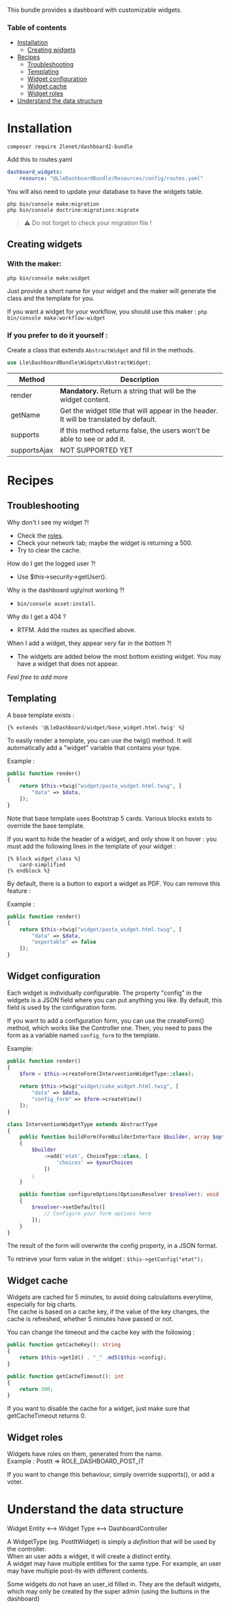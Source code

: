 This bundle provides a dashboard with customizable widgets.

### Table of contents
* [Installation](#installation)
  * [Creating widgets](#creating-widgets)
* [Recipes](#recipes)
  * [Troubleshooting](#troubleshooting)
  * [Templating](#templating)
  * [Widget configuration](#widget-configuration)
  * [Widget cache](#widget-cache)
  * [Widget roles](#widget-roles)
* [Understand the data structure](#understand-the-data-structure)

# Installation

`composer require 2lenet/dashboard2-bundle`

Add this to routes.yaml
```yaml
dashboard_widgets:
    resource: "@LleDashboardBundle/Resources/config/routes.yaml"
```

You will also need to update your database to have the widgets table.
```
php bin/console make:migration
php bin/console doctrine:migrations:migrate
```
> :warning: Do not forget to check your migration file !

## Creating widgets

### With the maker:

`php bin/console make:widget`

Just provide a short name for your widget and the maker will generate the class and the template for you.

If you want a widget for your workflow, you should use this maker : `php bin/console make:workflow-widget`

### If you prefer to do it yourself :

Create a class that extends `AbstractWidget` and fill in the methods.

```php
use Lle\DashboardBundle\Widgets\AbstractWidget;
```

| Method   | Description |
| ---      | ---      |
| render   | **Mandatory.** Return a string that will be the widget content. |
| getName  | Get the widget title that will appear in the header. It will be translated by default. |
| supports | If this method returns false, the users won't be able to see or add it. |
| supportsAjax | NOT SUPPORTED YET |

# Recipes

## Troubleshooting

Why don't I see my widget ?!
* Check the [roles](#widget-roles).
* Check your network tab; maybe the widget is returning a 500.
* Try to clear the cache.

How do I get the logged user ?!
* Use $this->security->getUser().

Why is the dashboard ugly/not working ?!
* `bin/console asset:install`.

Why do I get a 404 ?
* RTFM. Add the routes as specified above.

When I add a widget, they appear *very* far in the bottom ?!
* The widgets are added below the most bottom existing widget. You may have a widget that does not appear.

*Feel free to add more*

## Templating

A base template exists :
```twig
{% extends '@LleDashboard/widget/base_widget.html.twig' %}
```

To easily render a template, you can use the twig() method. It will automatically add a "widget" variable that contains your type.

Example :
```php
public function render()
{
    return $this->twig("widget/pasta_widget.html.twig", [
        "data" => $data,
    ]);
}
```

Note that base template uses Bootstrap 5 cards. Various blocks exists to override the base template.

If you want to hide the header of a widget, and only show it on hover : you must add the following lines in the template of your widget :
```twig
{% block widget_class %}
    card-simplified
{% endblock %}
```


By default, there is a button to export a widget as PDF. You can remove this feature :

Example :
```php
public function render()
{
    return $this->twig("widget/pasta_widget.html.twig", [
        "data" => $data,
        "exportable" => false
    ]);
}
```


## Widget configuration

Each widget is individually configurable. The property "config" in the widgets is a JSON field where you can put anything you like.
By default, this field is used by the configuration form.

If you want to add a configuration form, you can use the createForm() method, which works like the Controller one.
Then, you need to pass the form as a variable named `config_form` to the template.

Example:
```php
public function render()
{
    $form = $this->createForm(InterventionWidgetType::class);
    
    return $this->twig("widget/cake_widget.html.twig", [
        "data" => $data,
        "config_form" => $form->createView()
    ]);
}
```

```php
class InterventionWidgetType extends AbstractType
{
    public function buildForm(FormBuilderInterface $builder, array $options): void
    {
        $builder
            ->add('etat', ChoiceType::class, [
                'choices' => $yourChoices
            ])
        ;
    }
    
    public function configureOptions(OptionsResolver $resolver): void
    {
        $resolver->setDefaults([
            // Configure your form options here
        ]);
    }
}
```

The result of the form will overwrite the config property, in a JSON format.

To retrieve your form value in the widget : `$this->getConfig("etat");`

## Widget cache

Widgets are cached for 5 minutes, to avoid doing calculations everytime, especially for big charts.  
The cache is based on a cache key, if the value of the key changes, the cache is refreshed, whether 5 minutes have passed or not.

You can change the timeout and the cache key with the following :

```php
public function getCacheKey(): string
{
    return $this->getId() . "_" .md5($this->config);
}

public function getCacheTimeout(): int
{
    return 300;
}
```

If you want to disable the cache for a widget, just make sure that getCacheTimeout returns 0.

## Widget roles
Widgets have roles on them, generated from the name.  
Example : PostIt => ROLE_DASHBOARD_POST_IT

If you want to change this behaviour, simply override supports(), or add a voter.

# Understand the data structure

Widget Entity <--> Widget Type <--> DashboardController

A WidgetType (eg. PostItWidget) is simply a *definition* that will be used by the controller.  
When an user adds a widget, it will create a distinct entity.  
A widget may have multiple entities for the same type. For example, an user may have multiple post-its with different contents.

Some widgets do not have an user_id filled in. They are the default widgets, which may only be created by the super admin (using the buttons in the dashboard)
